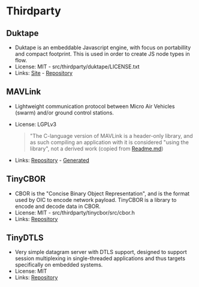 # Thirdparty

## Duktape
 * Duktape is an embeddable Javascript engine, with focus on
   portabillity and compact footprint. This is used in order
   to create JS node types in flow.
 * License: MIT - src/thirdparty/duktape/LICENSE.txt
 * Links: [Site](http://duktape.org) -
   [Repository](https://github.com/svaarala/duktape)

## MAVLink
 * Lightweight communication protocol between Micro Air Vehicles (swarm)
   and/or ground control stations.
 * License: LGPLv3

   > "The C-language version of MAVLink is a header-only library,
   and as such compiling an application with it is considered
   "using the library", not a derived work
   (copied from [Readme.md](https://github.com/mavlink/mavlink/blob/master/README.md))
 * Links: [Repository](https://github.com/mavlink/mavlink) -
   [Generated](https://github.com/mavlink/c_library)

## TinyCBOR
 * CBOR is the "Concise Binary Object Representation", and is the
   format used by OIC to encode network payload. TinyCBOR is a library
   to encode and decode data in CBOR.
 * License: MIT - src/thirdparty/tinycbor/src/cbor.h
 * Links: [Repository](https://github.com/01org/tinycbor)

## TinyDTLS
 * Very simple datagram server with DTLS support, designed to support
   session multiplexing in single-threaded
   applications and thus targets specifically on embedded systems.
 * License: MIT
 * Links: [Repository](http://sourceforge.net/projects/tinydtls/)
